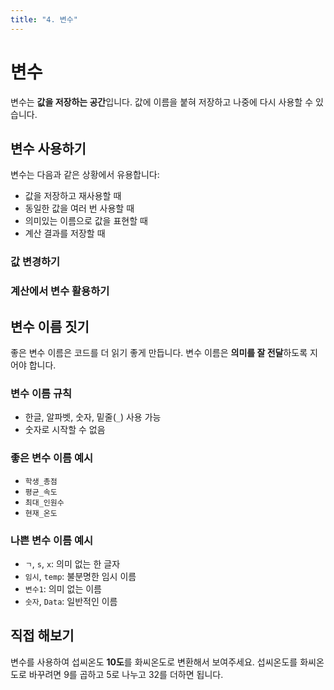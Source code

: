 ```yaml
---
title: "4. 변수"
---
```


# 변수

변수는 **값을 저장하는 공간**입니다. 값에 이름을 붙혀 저장하고 나중에 다시 사용할 수 있습니다.

## 변수 사용하기

변수는 다음과 같은 상황에서 유용합니다:

-   값을 저장하고 재사용할 때
-   동일한 값을 여러 번 사용할 때
-   의미있는 이름으로 값을 표현할 때
-   계산 결과를 저장할 때

<code-runner code="시 = 19
분 = 22
초 = 38
시 보여주기
분 보여주기
초 보여주기" />

### 값 변경하기

<code-runner code="점수 = 85
점수 보여주기
점수 = 점수 + 10
점수 보여주기" />

### 계산에서 변수 활용하기

<code-runner code="파이 = 3.14
반지름 = 5
원_넓이 = 반지름 * 반지름 * 파이
원_넓이 보여주기" />

## 변수 이름 짓기

좋은 변수 이름은 코드를 더 읽기 좋게 만듭니다. 변수 이름은 **의미를 잘 전달**하도록 지어야 합니다.

### 변수 이름 규칙

-   한글, 알파벳, 숫자, 밑줄(`_`) 사용 가능
-   숫자로 시작할 수 없음

### 좋은 변수 이름 예시

-   `학생_총점`
-   `평균_속도`
-   `최대_인원수`
-   `현재_온도`

### 나쁜 변수 이름 예시

-   `ㄱ`, `s`, `x`: 의미 없는 한 글자
-   `임시`, `temp`: 불분명한 임시 이름
-   `변수1`: 의미 없는 이름
-   `숫자`, `Data`: 일반적인 이름

## 직접 해보기

변수를 사용하여 섭씨온도 **10도**를 화씨온도로 변환해서 보여주세요. 섭씨온도를 화씨온도로 바꾸려면 9를 곱하고 5로 나누고 32를 더하면 됩니다.

<code-runner :challenge='{
    output: "50",
    answerCode: `섭씨 = 10
화씨 = 섭씨 * 9 / 5 + 32
화씨 보여주기`
}' code="섭씨 = 10"/>
